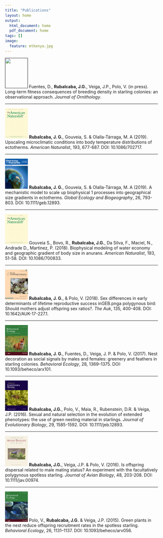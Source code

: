```yaml
---
title: "Publications"
layout: home
output:
  html_document: home
  pdf_document: home
tags: []
image:
  feature: mtkenya.jpg
---
```

<p><a href=""> <img class="size-medium wp-image-86 alignleft" src="/images/bio-photo.jpg" height="100px" width="75px" /></a> 
Fuentes, D., <strong>Rubalcaba, J.G.</strong>, Veiga, J.P., Polo, V. (in press). Long-term fitness consequences of breeding density in starling colonies: an observational approach. <i>Journal of Ornithology</i>.</p>

---

<a href="https://www.journals.uchicago.edu/doi/abs/10.1086/702717"> <img src="/images/jcovers/AmNat.gif" height="100px" width="75px" /></a> **Rubalcaba, J. G.**, Gouveia, S. & Olalla-Tárraga, M. A (2019). Upscaling microclimatic conditions into body temperature distributions of ectotherms. <i>American Naturalist</i>, 193, 677-687. DOI: 10.1086/702717.

---

<a href="https://onlinelibrary.wiley.com/doi/full/10.1111/geb.12893"> <img src="/images/jcovers/GEB.png" height="100px" width="75px" /></a> **Rubalcaba, J. G.**, Gouveia, S. & Olalla-Tárraga, M. A (2019). A mechanistic model to scale up biophysical 1 processes into geographical size gradients in ectotherms. <i>Global Ecology and Biogeography</i>, 26, 793-803. DOI: 10.1111/geb.12893.

---

<a href="https://www.journals.uchicago.edu/doi/abs/10.1086/700833?mobileUi=0"> <img src="/images/jcovers/AmNat.gif" height="100px" width="75px" /></a> Gouveia S., Bovo, R., **Rubalcaba, J.G.**, Da Silva, F., Maciel, N., Andrade D., Martinez, P. (2018). Biophysical modeling of water economy and geographic gradient of body size in anurans. <i>American Naturalist</i>, 193, 51-58. DOI: 10.1086/700833.

---

<a href="https://academic.oup.com/auk/article-abstract/135/3/400/5148873?redirectedFrom=fulltext"> <img src="/images/jcovers/AUK.gif" height="100px" width="75px" /></a> **Rubalcaba, J. G.**, & Polo, V. (2018). Sex differences in early determinants of lifetime reproductive success inGEB.pnga polygynous bird: Should mothers adjust offspring sex ratios?. <i>The Auk</i>, 135, 400-408. DOI: 10.1642/AUK-17-227.1.

---

<a href="https://academic.oup.com/beheco/article/28/5/1369/4064360"> <img src="/images/jcovers/BE17.png" height="100px" width="75px" /></a> **Rubalcaba, J. G.**, Fuentes, D., Veiga, J. P. & Polo, V. (2017). Nest decoration as social signals by males and females: greenery and feathers in starling colonies. <i>Behavioral Ecology</i>, 28, 1369–1375. DOI: 10.1093/beheco/arx101.

---

<a href="https://onlinelibrary.wiley.com/doi/full/10.1111/jeb.12893"> <img src="/images/jcovers/JEB.jpg" height="100px" width="75px" /></a> **Rubalcaba, J.G.**, Polo, V., Maia, R., Rubenstein, D.R. & Veiga, J.P. (2016). Sexual and natural selection in the evolution of extended phenotypes: the use of green nesting material in starlings. <i>Journal of Evolutionary Biology</i>, 29, 1585-1592. DOI: 10.1111/jeb.12893.

---

<a href="https://onlinelibrary.wiley.com/doi/10.1111/jav.00974"> <img src="/images/jcovers/JAV.jpg" height="100px" width="75px" /></a> **Rubalcaba, J.G.**, Veiga, J.P. & Polo, V. (2016). Is offspring dispersal related to male mating status? An experiment with the facultatively polygynous spotless starling. <i>Journal of Avian Biology</i>, 48, 203-208. DOI: 10.1111/jav.00974.

---

<a href="https://academic.oup.com/beheco/article/26/4/1131/210664"> <img src="/images/jcovers/BE15.gif" height="100px" width="75px" /></a> Polo, V., **Rubalcaba, J.G.** & Veiga, J.P. (2015). Green plants in the nest reduce offspring recruitment rates in the spotless starling. <i>Behavioral Ecology</i>, 26, 1131–1137. DOI: 10.1093/beheco/arv056.


